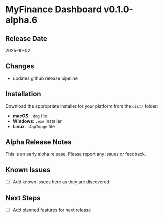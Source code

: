 # MyFinance Dashboard v0.1.0-alpha.6

## Release Date
2025-10-02

## Changes
- updates github release pipeline

## Installation
Download the appropriate installer for your platform from the `dist/` folder:
- **macOS**: `.dmg` file
- **Windows**: `.exe` installer
- **Linux**: `.AppImage` file

## Alpha Release Notes
This is an early alpha release. Please report any issues or feedback.

## Known Issues
- [ ] Add known issues here as they are discovered

## Next Steps
- [ ] Add planned features for next release
